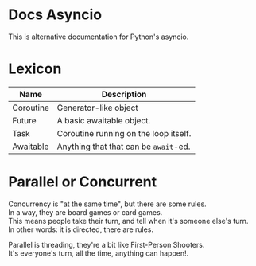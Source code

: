 # Docs Asyncio

This is alternative documentation for Python's asyncio.

# Lexicon

| Name      | Description                           |
|-----------|---------------------------------------|
| Coroutine | Generator-like object                 |
| Future    | A basic awaitable object.             |
| Task      | Coroutine running on the loop itself. |
| Awaitable | Anything that that can be `await`-ed. |

# Parallel or Concurrent

Concurrency is "at the same time", but there are some rules.<br>
In a way, they are board games or card games. <br>
This means people take their turn, and tell when it's someone else's turn.<br>
In other words: it is directed, there are rules.

Parallel is threading, they're a bit like First-Person Shooters.<br>
It's everyone's turn, all the time, anything can happen!.
